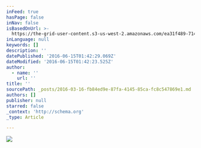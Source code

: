 ```yaml
---
inFeed: true
hasPage: false
inNav: false
isBasedOnUrl: >-
  https://the-grid-user-content.s3-us-west-2.amazonaws.com/ea31f489-714b-4238-9d9c-4ec3da7e9325.png
inLanguage: null
keywords: []
description: ''
datePublished: '2016-06-15T01:42:29.069Z'
dateModified: '2016-06-15T01:42:23.525Z'
author:
  - name: ''
    url: ''
title: ''
sourcePath: _posts/2016-03-16-fb84ed9e-87fa-4145-85ca-fc8c547869e1.md
authors: []
publisher: null
starred: false
_context: 'http://schema.org'
_type: Article

---
```

![](https://s3-us-west-2.amazonaws.com/the-grid-img/p/6fe5011737262beebfc86368dbfc666fceefdec4.png)